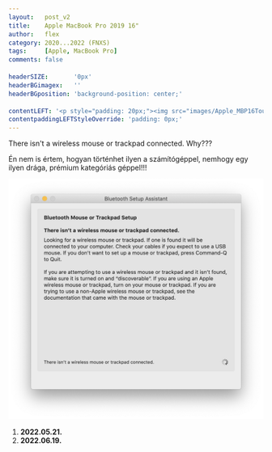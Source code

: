 ```yaml
---
layout:   post_v2
title:    Apple MacBook Pro 2019 16"
author:   flex
category: 2020...2022 (FNXS)
tags:     [Apple, MacBook Pro]
comments: false

headerSIZE:       '0px'
headerBGimagex:   ''
headerBGposition: 'background-position: center;'

contentLEFT: '<p style="padding: 20px;"><img src="images/Apple_MBP16Touch-Silver-2019_nobg.png"></p>'
contentpaddingLEFTStyleOverride: 'padding: 0px;'
---
```


There isn't a wireless mouse or trackpad connected. Why???

Én nem is értem, hogyan történhet ilyen a számítógéppel, nemhogy egy ilyen drága, prémium kategóriás géppel!!!

<img src="images/Apple_MBP16_macOS_Bluetooth.png">

1. **2022.05.21.**
2. **2022.06.19.**